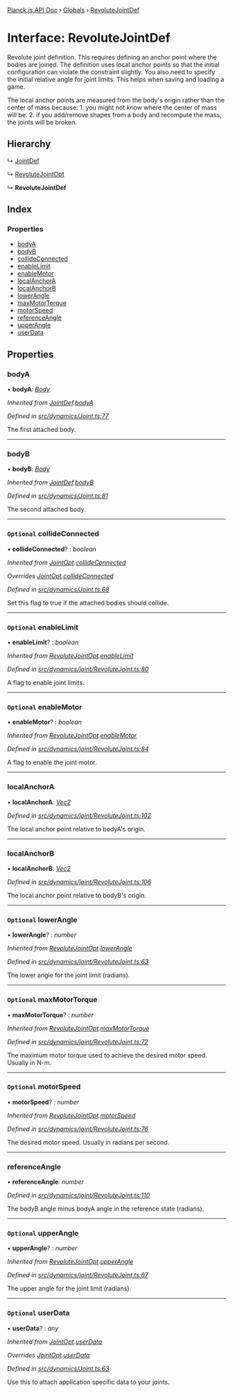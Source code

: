 [Planck.js API Doc](../README.md) › [Globals](../globals.md) › [RevoluteJointDef](revolutejointdef.md)

# Interface: RevoluteJointDef

Revolute joint definition. This requires defining an anchor point where the
bodies are joined. The definition uses local anchor points so that the
initial configuration can violate the constraint slightly. You also need to
specify the initial relative angle for joint limits. This helps when saving
and loading a game.

The local anchor points are measured from the body's origin rather than the
center of mass because: 1. you might not know where the center of mass will
be. 2. if you add/remove shapes from a body and recompute the mass, the
joints will be broken.

## Hierarchy

  ↳ [JointDef](jointdef.md)

  ↳ [RevoluteJointOpt](revolutejointopt.md)

  ↳ **RevoluteJointDef**

## Index

### Properties

* [bodyA](revolutejointdef.md#bodya)
* [bodyB](revolutejointdef.md#bodyb)
* [collideConnected](revolutejointdef.md#optional-collideconnected)
* [enableLimit](revolutejointdef.md#optional-enablelimit)
* [enableMotor](revolutejointdef.md#optional-enablemotor)
* [localAnchorA](revolutejointdef.md#localanchora)
* [localAnchorB](revolutejointdef.md#localanchorb)
* [lowerAngle](revolutejointdef.md#optional-lowerangle)
* [maxMotorTorque](revolutejointdef.md#optional-maxmotortorque)
* [motorSpeed](revolutejointdef.md#optional-motorspeed)
* [referenceAngle](revolutejointdef.md#referenceangle)
* [upperAngle](revolutejointdef.md#optional-upperangle)
* [userData](revolutejointdef.md#optional-userdata)

## Properties

###  bodyA

• **bodyA**: *[Body](../classes/body.md)*

*Inherited from [JointDef](jointdef.md).[bodyA](jointdef.md#bodya)*

*Defined in [src/dynamics/Joint.ts:77](https://github.com/shakiba/planck.js/blob/b8c946c/src/dynamics/Joint.ts#L77)*

The first attached body.

___

###  bodyB

• **bodyB**: *[Body](../classes/body.md)*

*Inherited from [JointDef](jointdef.md).[bodyB](jointdef.md#bodyb)*

*Defined in [src/dynamics/Joint.ts:81](https://github.com/shakiba/planck.js/blob/b8c946c/src/dynamics/Joint.ts#L81)*

The second attached body.

___

### `Optional` collideConnected

• **collideConnected**? : *boolean*

*Inherited from [JointOpt](jointopt.md).[collideConnected](jointopt.md#optional-collideconnected)*

*Overrides [JointOpt](jointopt.md).[collideConnected](jointopt.md#optional-collideconnected)*

*Defined in [src/dynamics/Joint.ts:68](https://github.com/shakiba/planck.js/blob/b8c946c/src/dynamics/Joint.ts#L68)*

Set this flag to true if the attached bodies
should collide.

___

### `Optional` enableLimit

• **enableLimit**? : *boolean*

*Inherited from [RevoluteJointOpt](revolutejointopt.md).[enableLimit](revolutejointopt.md#optional-enablelimit)*

*Defined in [src/dynamics/joint/RevoluteJoint.ts:80](https://github.com/shakiba/planck.js/blob/b8c946c/src/dynamics/joint/RevoluteJoint.ts#L80)*

A flag to enable joint limits.

___

### `Optional` enableMotor

• **enableMotor**? : *boolean*

*Inherited from [RevoluteJointOpt](revolutejointopt.md).[enableMotor](revolutejointopt.md#optional-enablemotor)*

*Defined in [src/dynamics/joint/RevoluteJoint.ts:84](https://github.com/shakiba/planck.js/blob/b8c946c/src/dynamics/joint/RevoluteJoint.ts#L84)*

A flag to enable the joint motor.

___

###  localAnchorA

• **localAnchorA**: *[Vec2](../classes/vec2.md)*

*Defined in [src/dynamics/joint/RevoluteJoint.ts:102](https://github.com/shakiba/planck.js/blob/b8c946c/src/dynamics/joint/RevoluteJoint.ts#L102)*

The local anchor point relative to bodyA's origin.

___

###  localAnchorB

• **localAnchorB**: *[Vec2](../classes/vec2.md)*

*Defined in [src/dynamics/joint/RevoluteJoint.ts:106](https://github.com/shakiba/planck.js/blob/b8c946c/src/dynamics/joint/RevoluteJoint.ts#L106)*

The local anchor point relative to bodyB's origin.

___

### `Optional` lowerAngle

• **lowerAngle**? : *number*

*Inherited from [RevoluteJointOpt](revolutejointopt.md).[lowerAngle](revolutejointopt.md#optional-lowerangle)*

*Defined in [src/dynamics/joint/RevoluteJoint.ts:63](https://github.com/shakiba/planck.js/blob/b8c946c/src/dynamics/joint/RevoluteJoint.ts#L63)*

The lower angle for the joint limit (radians).

___

### `Optional` maxMotorTorque

• **maxMotorTorque**? : *number*

*Inherited from [RevoluteJointOpt](revolutejointopt.md).[maxMotorTorque](revolutejointopt.md#optional-maxmotortorque)*

*Defined in [src/dynamics/joint/RevoluteJoint.ts:72](https://github.com/shakiba/planck.js/blob/b8c946c/src/dynamics/joint/RevoluteJoint.ts#L72)*

The maximum motor torque used to achieve the desired motor speed. Usually
in N-m.

___

### `Optional` motorSpeed

• **motorSpeed**? : *number*

*Inherited from [RevoluteJointOpt](revolutejointopt.md).[motorSpeed](revolutejointopt.md#optional-motorspeed)*

*Defined in [src/dynamics/joint/RevoluteJoint.ts:76](https://github.com/shakiba/planck.js/blob/b8c946c/src/dynamics/joint/RevoluteJoint.ts#L76)*

The desired motor speed. Usually in radians per second.

___

###  referenceAngle

• **referenceAngle**: *number*

*Defined in [src/dynamics/joint/RevoluteJoint.ts:110](https://github.com/shakiba/planck.js/blob/b8c946c/src/dynamics/joint/RevoluteJoint.ts#L110)*

The bodyB angle minus bodyA angle in the reference state (radians).

___

### `Optional` upperAngle

• **upperAngle**? : *number*

*Inherited from [RevoluteJointOpt](revolutejointopt.md).[upperAngle](revolutejointopt.md#optional-upperangle)*

*Defined in [src/dynamics/joint/RevoluteJoint.ts:67](https://github.com/shakiba/planck.js/blob/b8c946c/src/dynamics/joint/RevoluteJoint.ts#L67)*

The upper angle for the joint limit (radians).

___

### `Optional` userData

• **userData**? : *any*

*Inherited from [JointOpt](jointopt.md).[userData](jointopt.md#optional-userdata)*

*Overrides [JointOpt](jointopt.md).[userData](jointopt.md#optional-userdata)*

*Defined in [src/dynamics/Joint.ts:63](https://github.com/shakiba/planck.js/blob/b8c946c/src/dynamics/Joint.ts#L63)*

Use this to attach application specific data to your joints.
